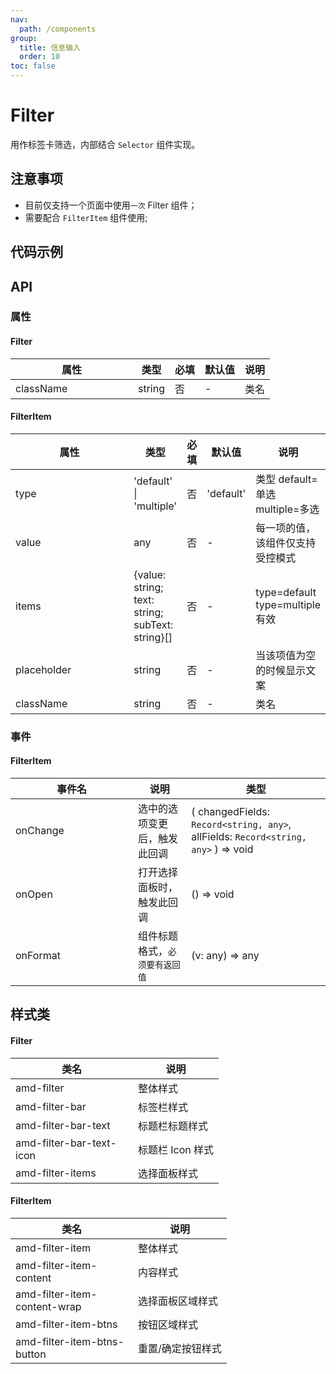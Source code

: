 ```yaml
---
nav:
  path: /components
group:
  title: 信息输入
  order: 10
toc: false
---
```

# Filter

用作标签卡筛选，内部结合 `Selector` 组件实现。
## 注意事项

- 目前仅支持一个页面中使用`一次` Filter 组件；
- 需要配合 `FilterItem` 组件使用;

## 代码示例

<code src='../../demo/pages/Filter'></code>

## API
### 属性
#### Filter
| 属性 | 类型 | 必填 | 默认值 | 说明 |
| -----|-----|-----|-----|----- |
| className | string | 否 | - | 类名 |

#### FilterItem
| 属性 | 类型 | 必填 | 默认值 | 说明 |
| -----|-----|-----|-----|----- |
| type | 'default' &verbar; 'multiple' | 否 | 'default' | 类型 default=单选 multiple=多选  |
| value | any | 否 | - | 每一项的值，该组件仅支持受控模式 |
| items | {value: string; text: string; subText: string}[] | 否 | - | type=default type=multiple 有效|
| placeholder | string | 否 | - | 当该项值为空的时候显示文案 |
| className | string | 否 | - | 类名 |

### 事件
#### FilterItem

| 事件名 | 说明 | 类型 |
| -----|-----|-----|
| onChange | 选中的选项变更后，触发此回调 | ( changedFields: `Record<string, any>`, allFields: `Record<string, any>` ) => void |
| onOpen | 打开选择面板时，触发此回调 | () => void |
| onFormat | 组件标题格式，`必须要有返回值` | (v: any) => any |

## 样式类
#### Filter

| 类名                       | 说明             |
| -------------------------- | ---------------- |
| amd-filter             | 整体样式         |
| amd-filter-bar      | 标签栏样式  |
| amd-filter-bar-text | 标题栏标题样式   |
| amd-filter-bar-text-icon  | 标题栏 Icon 样式 |
| amd-filter-items  | 选择面板样式 |

#### FilterItem
| 类名                       | 说明             |
| -------------------------- | ---------------- |
| amd-filter-item              | 整体样式         |
| amd-filter-item-content      | 内容样式  |
| amd-filter-item-content-wrap | 选择面板区域样式   |
| amd-filter-item-btns | 按钮区域样式   |
| amd-filter-item-btns-button  | 重置/确定按钮样式 |

<style> 
table th:first-of-type { width: 180px; } 
.__dumi-default-layout-content article table:first-of-type th:nth-of-type(2)  {
    width: 140px
} 
.__dumi-default-layout-content article table:first-of-type th:nth-of-type(3)  {
    width: 30px
} 
.__dumi-default-layout-content article table:first-of-type th:nth-of-type(4)  {
    width: 50px
} 
.__dumi-default-layout-content article table:nth-of-type(2) th:nth-of-type(2)  {
    width: 140px
} 
.__dumi-default-layout-content article table:nth-of-type(2) th:nth-of-type(3)  {
    width: 30px
} 
.__dumi-default-layout-content article table:nth-of-type(2) th:nth-of-type(4)  {
    width: 50px
}
.__dumi-default-layout-content article table:nth-of-type(3) th:nth-of-type(2)  {
    width: 210px
} 
</style> 